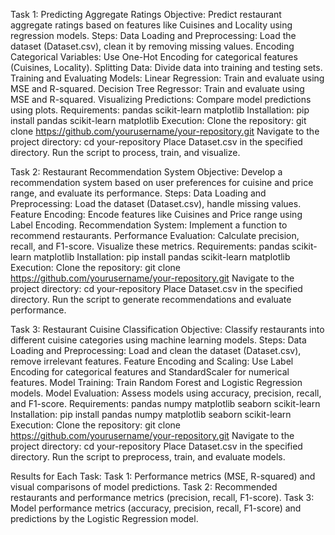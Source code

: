 Task 1: Predicting Aggregate Ratings Objective: Predict restaurant aggregate ratings based on features like Cuisines and Locality using regression models. Steps: Data Loading and Preprocessing: Load the dataset (Dataset.csv), clean it by removing missing values. Encoding Categorical Variables: Use One-Hot Encoding for categorical features (Cuisines, Locality). Splitting Data: Divide data into training and testing sets. Training and Evaluating Models: Linear Regression: Train and evaluate using MSE and R-squared. Decision Tree Regressor: Train and evaluate using MSE and R-squared. Visualizing Predictions: Compare model predictions using plots. Requirements: pandas scikit-learn matplotlib Installation: pip install pandas scikit-learn matplotlib Execution: Clone the repository: git clone https://github.com/yourusername/your-repository.git Navigate to the project directory: cd your-repository Place Dataset.csv in the specified directory. Run the script to process, train, and visualize.

Task 2: Restaurant Recommendation System Objective: Develop a recommendation system based on user preferences for cuisine and price range, and evaluate its performance. Steps: Data Loading and Preprocessing: Load the dataset (Dataset.csv), handle missing values. Feature Encoding: Encode features like Cuisines and Price range using Label Encoding. Recommendation System: Implement a function to recommend restaurants. Performance Evaluation: Calculate precision, recall, and F1-score. Visualize these metrics. Requirements: pandas scikit-learn matplotlib Installation: pip install pandas scikit-learn matplotlib Execution: Clone the repository: git clone https://github.com/yourusername/your-repository.git Navigate to the project directory: cd your-repository Place Dataset.csv in the specified directory. Run the script to generate recommendations and evaluate performance.

Task 3: Restaurant Cuisine Classification Objective: Classify restaurants into different cuisine categories using machine learning models. Steps: Data Loading and Preprocessing: Load and clean the dataset (Dataset.csv), remove irrelevant features. Feature Encoding and Scaling: Use Label Encoding for categorical features and StandardScaler for numerical features. Model Training: Train Random Forest and Logistic Regression models. Model Evaluation: Assess models using accuracy, precision, recall, and F1-score. Requirements: pandas numpy matplotlib seaborn scikit-learn Installation: pip install pandas numpy matplotlib seaborn scikit-learn Execution: Clone the repository: git clone https://github.com/yourusername/your-repository.git Navigate to the project directory: cd your-repository Place Dataset.csv in the specified directory. Run the script to preprocess, train, and evaluate models.

Results for Each Task: Task 1: Performance metrics (MSE, R-squared) and visual comparisons of model predictions. Task 2: Recommended restaurants and performance metrics (precision, recall, F1-score). Task 3: Model performance metrics (accuracy, precision, recall, F1-score) and predictions by the Logistic Regression model.
